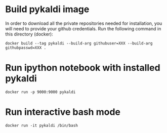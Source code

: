 # Build pykaldi image

In order to download all the private repositories needed for installation, you will need to provide your github credentials. Run the following command in this directory (docker):

```
docker build --tag pykaldi --build-arg githubuser=XXX --build-arg githubpasswd=XXX .
```

# Run ipython notebook with installed pykaldi

```
docker run -p 9000:9000 pykaldi
```

# Run interactive bash mode

```
docker run -it pykaldi /bin/bash
```

